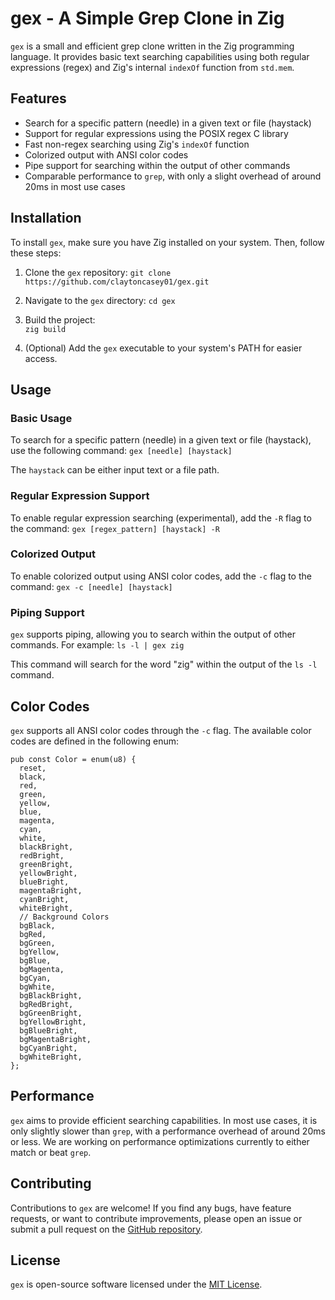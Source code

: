 # gex - A Simple Grep Clone in Zig

`gex` is a small and efficient grep clone written in the Zig programming language. It provides basic text searching capabilities using both regular expressions (regex) and Zig's internal `indexOf` function from `std.mem`.

## Features

- Search for a specific pattern (needle) in a given text or file (haystack)
- Support for regular expressions using the POSIX regex C library
- Fast non-regex searching using Zig's `indexOf` function
- Colorized output with ANSI color codes
- Pipe support for searching within the output of other commands
- Comparable performance to `grep`, with only a slight overhead of around 20ms in most use cases

## Installation

To install `gex`, make sure you have Zig installed on your system. Then, follow these steps:

1.  Clone the `gex` repository:
    `git clone https://github.com/claytoncasey01/gex.git`
2.  Navigate to the `gex` directory:
    `cd gex`
3.  Build the project:  
    `zig build`

4.  (Optional) Add the `gex` executable to your system's PATH for easier access.

## Usage

### Basic Usage

To search for a specific pattern (needle) in a given text or file (haystack), use the following command:
`gex [needle] [haystack]`

The `haystack` can be either input text or a file path.

### Regular Expression Support

To enable regular expression searching (experimental), add the `-R` flag to the command:
`gex [regex_pattern] [haystack] -R`

### Colorized Output

To enable colorized output using ANSI color codes, add the `-c` flag to the command:
`gex -c [needle] [haystack]`

### Piping Support

`gex` supports piping, allowing you to search within the output of other commands. For example:
`ls -l | gex zig`

This command will search for the word "zig" within the output of the `ls -l` command.

## Color Codes

`gex` supports all ANSI color codes through the `-c` flag. The available color codes are defined in the following enum:

    pub const Color = enum(u8) {
      reset,
      black,
      red,
      green,
      yellow,
      blue,
      magenta,
      cyan,
      white,
      blackBright,
      redBright,
      greenBright,
      yellowBright,
      blueBright,
      magentaBright,
      cyanBright,
      whiteBright,
      // Background Colors
      bgBlack,
      bgRed,
      bgGreen,
      bgYellow,
      bgBlue,
      bgMagenta,
      bgCyan,
      bgWhite,
      bgBlackBright,
      bgRedBright,
      bgGreenBright,
      bgYellowBright,
      bgBlueBright,
      bgMagentaBright,
      bgCyanBright,
      bgWhiteBright,
    };

## Performance

`gex` aims to provide efficient searching capabilities. In most use cases, it is only slightly slower than `grep`, with a performance overhead of around 20ms or less. We are working on performance optimizations currently to either match or beat `grep`.

## Contributing

Contributions to `gex` are welcome! If you find any bugs, have feature requests, or want to contribute improvements, please open an issue or submit a pull request on the [GitHub repository](https://github.com/claytoncasey01/gex).

## License

`gex` is open-source software licensed under the [MIT License](https://opensource.org/licenses/MIT).
